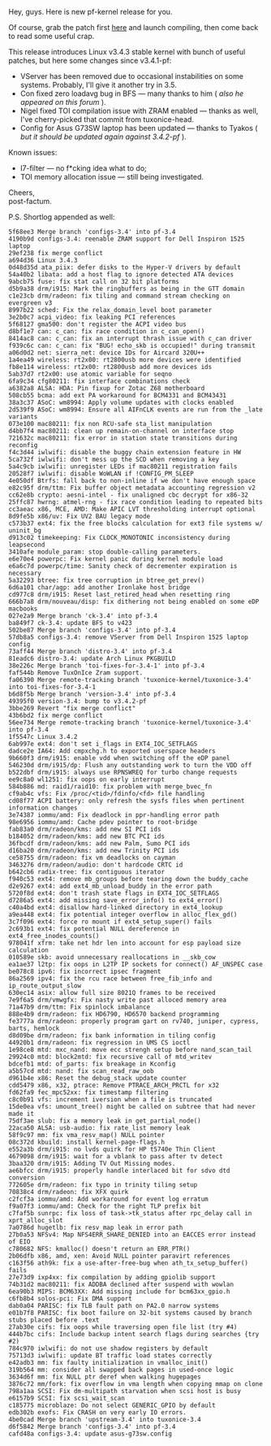 Hey, guys. Here is new pf-kernel release for you.  
  
Of course, grab the patch first
[here](http://pf.natalenko.name/sources/3.4/patch-3.4.2-pf.bz2) and launch
compiling, then come back to read some useful crap.  
  
This release introduces Linux v3.4.3 stable kernel with bunch of useful
patches, but here some changes since v3.4.1-pf:  
  

  * VServer has been removed due to occasional instabilities on some systems. Probably, I'll give it another try in 3.5.
  * Con fixed zero loadavg bug in BFS — many thanks to him ( _also he appeared on this forum_ ).
  * Nigel fixed TOI compilation issue with ZRAM enabled — thanks as well, I've cherry-picked that commit from tuxonice-head.
  * Config for Asus G73SW laptop has been updated — thanks to Tyakos ( _but it should be updated again against 3.4.2-pf_ ).

  
Known issues:  
  

  * l7-filter — no f*cking idea what to do;
  * TOI memory allocation issue — still being investigated.

  
Cheers,  
  post-factum.  
  
P.S. Shortlog appended as well:  
  

    
    
    5f68ee3 Merge branch 'configs-3.4' into pf-3.4  
    4190b9d configs-3.4: reenable ZRAM support for Dell Inspiron 1525 laptop  
    29ef238 fix merge conflict  
    a694d36 Linux 3.4.3  
    0d48d35d ata_piix: defer disks to the Hyper-V drivers by default  
    54a40b2 libata: add a host flag to ignore detected ATA devices  
    9abcb75 fuse: fix stat call on 32 bit platforms  
    d5b9a38 drm/i915: Mark the ringbuffers as being in the GTT domain  
    c1e23cb drm/radeon: fix tiling and command stream checking on evergreen v3  
    8997b22 sched: Fix the relax_domain_level boot parameter  
    3e2b0c7 acpi_video: fix leaking PCI references  
    5f68127 gma500: don't register the ACPI video bus  
    d8bf1e7 can: c_can: fix race condition in c_can_open()  
    8414ac8 can: c_can: fix an interrupt thrash issue with c_can driver  
    f939c6c can: c_can: fix "BUG! echo_skb is occupied!" during transmit  
    a06d0d2 net: sierra_net: device IDs for Aircard 320U++  
    1a4ea49 wireless: rt2x00: rt2800usb more devices were identified  
    fb8e114 wireless: rt2x00: rt2800usb add more devices ids  
    5ab37d7 rt2x00: use atomic variable for seqno  
    6fa9c34 cfg80211: fix interface combinations check  
    a6382a8 ALSA: HDA: Pin fixup for Zotac Z68 motherboard  
    508cb55 bcma: add ext PA workaround for BCM4331 and BCM43431  
    38a3c37 ASoC: wm8994: Apply volume updates with clocks enabled  
    2d539f9 ASoC: wm8994: Ensure all AIFnCLK events are run from the _late variants  
    073e100 mac80211: fix non RCU-safe sta_list manipulation  
    d4bb7f4 mac80211: clean up remain-on-channel on interface stop  
    721632c mac80211: fix error in station state transitions during reconfig  
    f4c3d44 iwlwifi: disable the buggy chain extension feature in HW  
    5ca732f iwlwifi: don't mess up the SCD when removing a key  
    5a4c9cb iwlwifi: unregister LEDs if mac80211 registration fails  
    20528f7 iwlwifi: disable WoWLAN if !CONFIG_PM_SLEEP  
    4e050df Btrfs: fall back to non-inline if we don't have enough space  
    e82c95f drm/ttm: Fix buffer object metadata accounting regression v2  
    cc62e8b crypto: aesni-intel - fix unaligned cbc decrypt for x86-32  
    25ffc87 hwrng: atmel-rng - fix race condition leading to repeated bits  
    cc3aeac x86, MCE, AMD: Make APIC LVT thresholding interrupt optional  
    8d9fe5b x86/uv: Fix UV2 BAU legacy mode  
    c573b37 ext4: fix the free blocks calculation for ext3 file systems w/ uninit_bg  
    d913c02 timekeeping: Fix CLOCK_MONOTONIC inconsistency during leapsecond  
    3410afe module_param: stop double-calling parameters.  
    e6e70e4 powerpc: Fix kernel panic during kernel module load  
    e6a6c7d powerpc/time: Sanity check of decrementer expiration is necessary  
    5a32293 btree: fix tree corruption in btree_get_prev()  
    6d6a101 char/agp: add another Ironlake host bridge  
    cd977c8 drm/i915: Reset last_retired_head when resetting ring  
    666b7a8 drm/nouveau/disp: fix dithering not being enabled on some eDP macbooks  
    027e2a9 Merge branch 'ck-3.4' into pf-3.4  
    ba849f7 ck-3.4: update BFS to v423  
    502be87 Merge branch 'configs-3.4' into pf-3.4  
    57db8a5 configs-3.4: remove VServer from Dell Inspiron 1525 laptop config  
    73aff44 Merge branch 'distro-3.4' into pf-3.4  
    81eadc6 distro-3.4: update Arch Linux PKGBUILD  
    38e226c Merge branch 'toi-fixes-for-3.4-1' into pf-3.4  
    faf544b Remove TuxOnIce Zram support.  
    fa06390 Merge remote-tracking branch 'tuxonice-kernel/tuxonice-3.4' into toi-fixes-for-3.4-1  
    b6d8f5b Merge branch 'version-3.4' into pf-3.4  
    49395f0 version-3.4: bump to v3.4.2-pf  
    3bbe269 Revert "fix merge conflict"  
    43b6bd2 fix merge conflict  
    56ee734 Merge remote-tracking branch 'tuxonice-kernel/tuxonice-3.4' into pf-3.4  
    1f5547c Linux 3.4.2  
    6ab997e ext4: don't set i_flags in EXT4_IOC_SETFLAGS  
    dadce2e IA64: Add cmpxchg.h to exported userspace headers  
    9b660f3 drm/i915: enable vdd when switching off the eDP panel  
    546230d drm/i915/dp: Flush any outstanding work to turn the VDD off  
    b522dbf drm/i915: always use RPNSWREQ for turbo change requests  
    ee9c8a0 wl1251: fix oops on early interrupt  
    584b886 md: raid1/raid10: fix problem with merge_bvec_fn  
    cf9ab4c vfs: Fix /proc/<tid>/fdinfo/<fd> file handling  
    cd08f77 ACPI battery: only refresh the sysfs files when pertinent information changes  
    3e74387 iommu/amd: Fix deadlock in ppr-handling error path  
    98e6956 iommu/amd: Cache pdev pointer to root-bridge  
    fab83a0 drm/radeon/kms: add new SI PCI ids  
    b184052 drm/radeon/kms: add new BTC PCI ids  
    36fbcdf drm/radeon/kms: add new Palm, Sumo PCI ids  
    d16ba20 drm/radeon/kms: add new Trinity PCI ids  
    ce58755 drm/radeon: fix vm deadlocks on cayman  
    3463276 drm/radeon/audio: don't hardcode CRTC id  
    b642cb6 radix-tree: fix contiguous iterator  
    f940c53 ext4: remove mb_groups before tearing down the buddy_cache  
    d2e9267 ext4: add ext4_mb_unload_buddy in the error path  
    5720f8d ext4: don't trash state flags in EXT4_IOC_SETFLAGS  
    d7286a5 ext4: add missing save_error_info() to ext4_error()  
    c40a4bd ext4: disallow hard-linked directory in ext4_lookup  
    a9ea448 ext4: fix potential integer overflow in alloc_flex_gd()  
    3c7f096 ext4: force ro mount if ext4_setup_super() fails  
    2c693b1 ext4: fix potential NULL dereference in ext4_free_inodes_counts()  
    978041f xfrm: take net hdr len into account for esp payload size calculation  
    010589e skb: avoid unnecessary reallocations in __skb_cow  
    ea1ae37 l2tp: fix oops in L2TP IP sockets for connect() AF_UNSPEC case  
    be078c8 ipv6: fix incorrect ipsec fragment  
    86a2569 ipv4: fix the rcu race between free_fib_info and ip_route_output_slow  
    630ec14 asix: allow full size 8021Q frames to be received  
    7e9f6a5 drm/vmwgfx: Fix nasty write past alloced memory area  
    71a47b9 drm/ttm: Fix spinlock imbalance  
    888e4b9 drm/radeon: fix HD6790, HD6570 backend programming  
    fe3777a drm/radeon: properly program gart on rv740, juniper, cypress, barts, hemlock  
    d8d09be drm/radeon: fix bank information in tiling config  
    44920b1 drm/radeon: fix regression in UMS CS ioctl  
    1e98ce8 mtd: mxc_nand: move ecc strengh setup before nand_scan_tail  
    29924c0 mtd: block2mtd: fix recursive call of mtd_writev  
    bdcefb1 mtd: of_parts: fix breakage in Kconfig  
    a5b57cd mtd: nand: fix scan_read_raw_oob  
    d961b4e x86: Reset the debug_stack update counter  
    cdd5479 x86, x32, ptrace: Remove PTRACE_ARCH_PRCTL for x32  
    fd62fa9 fec_mpc52xx: fix timestamp filtering  
    c8c0b91 vfs: increment iversion when a file is truncated  
    15de0ea vfs: umount_tree() might be called on subtree that had never made it  
    75df3ae slub: fix a memory leak in get_partial_node()  
    22aca50 ALSA: usb-audio: fix rate_list memory leak  
    58f9c97 mm: fix vma_resv_map() NULL pointer  
    08c372d kbuild: install kernel-page-flags.h  
    e552a3b drm/i915: no lvds quirk for HP t5740e Thin Client  
    4679098 drm/i915: wait for a vblank to pass after tv detect  
    3baa320 drm/i915: Adding TV Out Missing modes.  
    ae6bfcc drm/i915: properly handle interlaced bit for sdvo dtd conversion  
    772605e drm/radeon: fix typo in trinity tiling setup  
    70838c4 drm/radeon: fix XFX quirk  
    c2fcf3a iommu/amd: Add workaround for event log erratum  
    f9a07f3 iommu/amd: Check for the right TLP prefix bit  
    c7faf5b sunrpc: fix loss of task->tk_status after rpc_delay call in xprt_alloc_slot  
    7a0786d hugetlb: fix resv_map leak in error path  
    27b0a53 NFSv4: Map NFS4ERR_SHARE_DENIED into an EACCES error instead of EIO  
    c780682 NFS: kmalloc() doesn't return an ERR_PTR()  
    2b06dfb x86, amd, xen: Avoid NULL pointer paravirt references  
    c163f56 ath9k: fix a use-after-free-bug when ath_tx_setup_buffer() fails  
    27e73d9 ixp4xx: fix compilation by adding gpiolib support  
    74b31d2 mac80211: fix ADDBA declined after suspend with wowlan  
    6ea90b3 MIPS: BCM63XX: Add missing include for bcm63xx_gpio.h  
    c6fb8b4 solos-pci: Fix DMA support  
    dab0a04 PARISC: fix TLB fault path on PA2.0 narrow systems  
    e01b7f8 PARISC: fix boot failure on 32-bit systems caused by branch stubs placed before .text  
    27ab30e cifs: fix oops while traversing open file list (try #4)  
    444b7bc cifs: Include backup intent search flags during searches {try #2)  
    784c970 iwlwifi: do not use shadow registers by default  
    75713d3 iwlwifi: update BT traffic load states correctly  
    e42adb3 mm: fix faulty initialization in vmalloc_init()  
    319b564 mm: consider all swapped back pages in used-once logic  
    3634d6f mm: fix NULL ptr deref when walking hugepages  
    3876c72 mm/fork: fix overflow in vma length when copying mmap on clone  
    798a1aa SCSI: Fix dm-multipath starvation when scsi host is busy  
    e6157b9 SCSI: fix scsi_wait_scan  
    c185775 microblaze: Do not select GENERIC_GPIO by default  
    edb302b exofs: Fix CRASH on very early IO errors.  
    4be0cad Merge branch 'upstream-3.4' into tuxonice-3.4  
    d6f5842 Merge branch 'configs-3.4' into pf-3.4  
    cafd48a configs-3.4: update asus-g73sw.config

